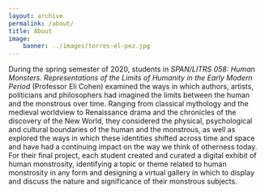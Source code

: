```yaml
---
layout: archive
permalink: /about/
title: About
image:
    banner: ../images/torres-el-pez.jpg
---
```



During the spring semester of 2020, students in *SPAN/LITRS 058: Human Monsters. Representations of the Limits of Humanity in the Early Modern Period* (Professor Eli Cohen) examined the ways in which authors, artists, politicians and philosophers had imagined the limits between the human and the monstrous over time. Ranging from classical mythology and the medieval worldview to Renaissance drama and the chronicles of the discovery of the New World, they considered the physical, psychological and cultural boundaries of the human and the monstrous, as well as explored the ways in which these identities shifted across time and space and have had a continuing impact on the way we think of otherness today. For their final project, each student created and curated a digital exhibit of human monstrosity, identifying a topic or theme related to human monstrosity in any form and designing a virtual gallery in which to display and discuss the nature and significance of their monstrous subjects. 